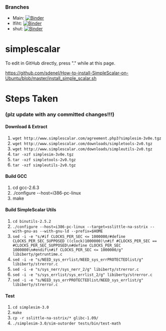 ### Branches
- Main: [![Binder](https://mybinder.org/badge_logo.svg)](https://mybinder.org/v2/gh/syracuse-mscs-2019/simplescalar/master?urlpath=lab)
- Ifiht: [![Binder](https://mybinder.org/badge_logo.svg)](https://mybinder.org/v2/gh/syracuse-mscs-2019/simplescalar/ifiht?urlpath=lab)
- shut: [![Binder](https://mybinder.org/badge_logo.svg)](https://mybinder.org/v2/gh/syracuse-mscs-2019/simplescalar/ifiht?urlpath=lab)

# simplescalar

To edit in GitHub directly, press "." while at this page.

https://github.com/sdenel/How-to-install-SimpleScalar-on-Ubuntu/blob/master/install_simple_scalar.sh

# Steps Taken 
### (plz update with any committed changes!!!)

#### Download & Extract
1. `wget http://www.simplescalar.com/agreement.php3?simplesim-3v0e.tgz`
2. `wget http://www.simplescalar.com/downloads/simpletools-2v0.tgz`
3. `wget http://www.simplescalar.com/downloads/simpleutils-2v0.tgz`
4. `tar -xzf simplesim-3v0e.tgz`
5. `tar -xzf simpletools-2v0.tgz`
6. `tar -xzf simpleutils-2v0.tgz`

#### Build GCC
1. cd gcc-2.6.3
2. ./configure --host=i386-pc-linux
3. make

#### Build SimpleScalar Utils
1. `cd binutils-2.5.2`
2. `./configure --host=i386-pc-linux --target=sslittle-na-sstrix --with-gnu-as --with-gnu-ld --prefix=$HOME`
3. `sed -i -e "s/#if CLOCKS_PER_SEC <= 1000000/#define CLOCKS_PER_SEC_SUPPOSED ((clock)1000000)\n#if #CLOCKS_PER_SEC == #CLOCKS_PER_SEC_SUPPOSED\n#define CLOCKS_PER_SEC 1000000\n#endif\n#if CLOCKS_PER_SEC <= 1000000/g" libiberty/getruntime.c`
4. `sed -i -e "s/NEED_sys_errlist/NEED_sys_errPROTECTEDlist/g" libiberty/strerror.c`
5. `sed -i -e "s/sys_nerr/sys_nerr_2/g" libiberty/strerror.c`
6. `sed -i -e "s/sys_errlist/sys_errlist_2/g" libiberty/strerror.c`
7. `sed -i -e "s/NEED_sys_errPROTECTEDlist/NEED_sys_errlist/g" libiberty/strerror.c`

#### Test
1. `cd simplesim-3.0`
2. `make`
3. `cp -r sslittle-na-sstrix/* glibc-1.09/`
4. `./simplesim-3.0/sim-outorder tests/bin/test-math`
